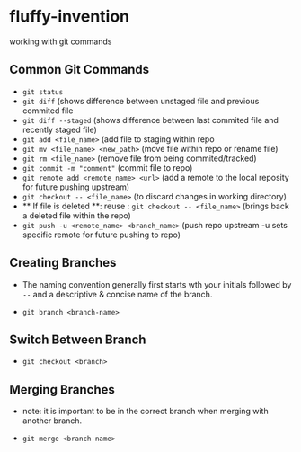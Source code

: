 # fluffy-invention
working with git commands
## Common Git Commands
- ```git status```
- ```git diff``` (shows difference between unstaged file and previous commited file
- ```git diff --staged``` (shows difference between last commited file and recently staged file)
- ```git add <file_name>``` (add file to staging within repo
- ```git mv <file_name> <new_path>``` (move file within repo or rename file) 
- ```git rm <file_name>``` (remove file from being commited/tracked)
- ```git commit -m "comment"``` (commit file to repo)
- ```git remote add <remote_name> <url>``` (add a remote to the local reposity for future pushing upstream)
- ```git checkout -- <file_name>``` (to discard changes in working directory)
- ** If file is deleted **: reuse : ```git checkout -- <file_name>``` (brings back a deleted file within the repo)
- ```git push -u <remote_name> <branch_name>``` (push repo upstream -u sets specific remote for future pushing to repo)

## Creating Branches
* The naming convention generally first starts wth your initials followed by `--` and a descriptive & concise name of the branch.
- `git branch <branch-name>`

## Switch Between Branch
- `git checkout <branch>`
## Merging Branches
* note: it is important to be in the correct branch when merging with another branch.
- `git merge <branch-name>`
